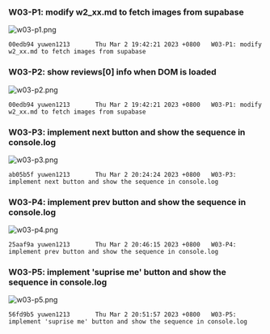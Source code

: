 ### W03-P1: modify w2_xx.md to fetch images from supabase

![w03-p1.png](<https://hlbovfzvhsftjuylmwlc.supabase.co/storage/v1/object/public/demo-40/md_1N_img/w03-p1%20(1).png?t=2023-03-02T11%3A12%3A45.302Z>)

```
00edb94 yuwen1213       Thu Mar 2 19:42:21 2023 +0800   W03-P1: modify w2_xx.md to fetch images from supabase
```

### W03-P2: show reviews[0] info when DOM is loaded

![w03-p2.png](https://hlbovfzvhsftjuylmwlc.supabase.co/storage/v1/object/public/demo-40/md_1N_img/w03-p2.png)

```
00edb94 yuwen1213       Thu Mar 2 19:42:21 2023 +0800   W03-P1: modify w2_xx.md to fetch images from supabase
```

### W03-P3: implement next button and show the sequence in console.log

![w03-p3.png](https://hlbovfzvhsftjuylmwlc.supabase.co/storage/v1/object/public/demo-40/md_1N_img/w03-p3.png)

```
ab05b5f yuwen1213       Thu Mar 2 20:24:24 2023 +0800   W03-P3: implement next button and show the sequence in console.log
```

### W03-P4: implement prev button and show the sequence in console.log

![w03-p4.png](https://hlbovfzvhsftjuylmwlc.supabase.co/storage/v1/object/public/demo-40/md_1N_img/w03-p4.png)

```
25aaf9a yuwen1213       Thu Mar 2 20:46:15 2023 +0800   W03-P4: implement prev button and show the sequence in console.log
```

### W03-P5: implement 'suprise me' button and show the sequence in console.log

![w03-p5.png](https://hlbovfzvhsftjuylmwlc.supabase.co/storage/v1/object/public/demo-40/md_1N_img/w03-p5.png)

```
56fd9b5 yuwen1213       Thu Mar 2 20:51:57 2023 +0800   W03-P5: implement 'suprise me' button and show the sequence in console.log
```
